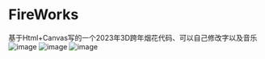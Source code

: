 # FireWorks
基于Html+Canvas写的一个2023年3D跨年烟花代码、可以自己修改字以及音乐
![image](https://user-images.githubusercontent.com/100667496/210128516-65d52244-e7f0-4d58-a070-e9bb490be78e.png)
![image](https://user-images.githubusercontent.com/100667496/210128526-c415578c-12d4-4d7f-9b34-ded8e809c83f.png)
![image](https://user-images.githubusercontent.com/100667496/210128529-700dcf80-5d3a-4327-ba4d-6f71ce06e441.png)



